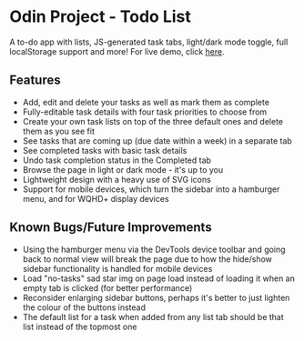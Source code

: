 # Odin Project - Todo List

A to-do app with lists, JS-generated task tabs, light/dark mode toggle, full localStorage support and more! For live demo, click [here](https://dziubenzo.github.io/todo-list/).

## Features

- Add, edit and delete your tasks as well as mark them as complete
- Fully-editable task details with four task priorities to choose from
- Create your own task lists on top of the three default ones and delete them as you see fit
- See tasks that are coming up (due date within a week) in a separate tab
- See completed tasks with basic task details
- Undo task completion status in the Completed tab
- Browse the page in light or dark mode - it's up to you
- Lightweight design with a heavy use of SVG icons
- Support for mobile devices, which turn the sidebar into a hamburger menu, and for WQHD+ display devices

## Known Bugs/Future Improvements

- Using the hamburger menu via the DevTools device toolbar and going back to normal view will break the page due to how the hide/show sidebar functionality is handled for mobile devices
- Load "no-tasks" sad star img on page load instead of loading it when an empty tab is clicked (for better performance)
- Reconsider enlarging sidebar buttons, perhaps it's better to just lighten the colour of the buttons instead
- The default list for a task when added from any list tab should be that list instead of the topmost one